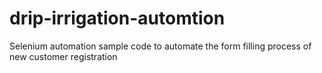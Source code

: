 # drip-irrigation-automtion
Selenium automation sample code to automate the form filling process of new customer registration
